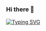 ### Hi there 👋
[![Typing SVG](https://readme-typing-svg.herokuapp.com?color=%2336BCF7&lines=I+developer+of+minecraft+mods+based+horizon+modding+kernel)](https://git.io/typing-svg)
<!--
**Artem0n4/Artem0n4** is a ✨ _special_ ✨ repository because its `README.md` (this file) appears on your GitHub profile.

Here are some ideas to get you started:

- 🔭 I’m currently working on ...
- 🌱 I’m currently learning ...
- 👯 I’m looking to collaborate on ...
- 🤔 I’m looking for help with ...
- 💬 Ask me about ...
- 📫 How to reach me: ...
- 😄 Pronouns: ...
- ⚡ Fun fact: ...
-->
